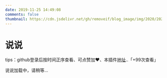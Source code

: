 ```yaml
---
date: 2019-11-25 14:49:08
comments: false
thumbnail: https://cdn.jsdelivr.net/gh/removeif/blog_image/img/2020/20201030170800.png
---
```

<div class = "text-center"><h1>说说</h1></div><div class = "text-tips">

tips：github登录后按时间正序查看、可点赞加❤️、本插件[地址](https://github.com/removeif/gitalk)..<span id="busuanzi_container_page_pv">「<span id="busuanzi_value_page_pv">+99</span>次查看」</span></div>
<div id="comment-container1"><div class="text-tips">说说加载中，请稍等...</div></div>
<link rel="stylesheet" href="https://cdnjs.loli.net/ajax/libs/gitalk/1.6.0/gitalk.css"/>
<script>
    $.getScript("/js/gitalk_self.min.js", function () {
        var gitalk = new Gitalk({
            clientID: '46a9f3481b46ea0129d8',
            clientSecret: '79c7c9cb847e141757d7864453bcbf89f0655b24',
            id: '666666',
            repo: 'issue_database',
            owner: 'removeif',
            admin: "removeif",
            createIssueManually: true,
            distractionFreeMode: false
        });
        gitalk.render('comment-container1');
    });
</script>